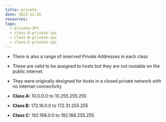 ```yaml
---
title: private
date: 2023-12-26
resources: 
tags:
  - private-IPs
  - class-A-private-ips
  - class-B-private-ips
  - class-C-private-ips
---
```


- There is also a range of reserved Private Addresses in each class
- These are valid to be assigned to hosts but they are not routable on the public internet
- They were originally designed for hosts in a closed private network with no Internet connectivity

- **Class A:** 10.0.O.O to 10.255.255.255
- **Class B:** 172.16.0.0 to 172.31.255.255
- **Class C:** 192.168.0.0 to 192.168.255.255